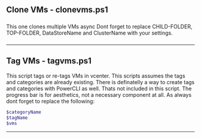 ## Clone VMs - clonevms.ps1

#####
This one clones multiple VMs async
Dont forget to replace CHILD-FOLDER, TOP-FOLDER, DataStoreName and ClusterName with your settings.
#####

---

## Tag VMs - tagvms.ps1

####
This script tags or re-tags VMs in vcenter. This scripts assumes the tags and categories are already existing. There is definatelly a way to create tags and categories with PowerCLI as well. Thats not included in this script. The progress bar is for aesthetics, not a necessary component at all. 
As always dont forget to replace the following:
```PowerShell
$categoryName
$tagName
$vms
```
---
